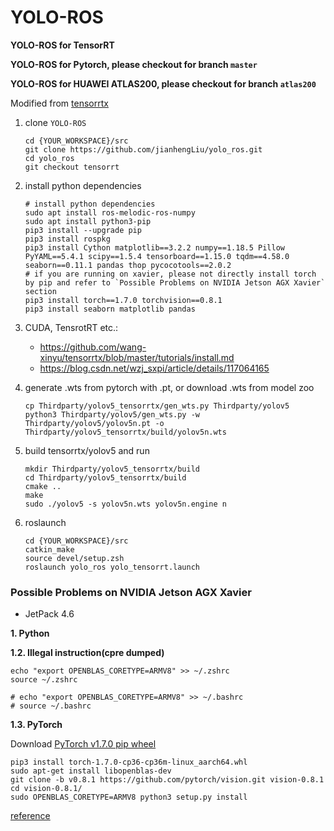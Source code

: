 # YOLO-ROS

**YOLO-ROS for TensorRT**

**YOLO-ROS for Pytorch, please checkout for branch `master`**

**YOLO-ROS for HUAWEI ATLAS200, please checkout for branch `atlas200`**

Modified from [tensorrtx](https://github.com/wang-xinyu/tensorrtx)

1. clone `YOLO-ROS`
   ```
   cd {YOUR_WORKSPACE}/src
   git clone https://github.com/jianhengLiu/yolo_ros.git
   cd yolo_ros
   git checkout tensorrt
   ```

2. install python dependencies
   ```
   # install python dependencies
   sudo apt install ros-melodic-ros-numpy
   sudo apt install python3-pip
   pip3 install --upgrade pip
   pip3 install rospkg
   pip3 install Cython matplotlib==3.2.2 numpy==1.18.5 Pillow PyYAML==5.4.1 scipy==1.5.4 tensorboard==1.15.0 tqdm==4.58.0 seaborn==0.11.1 pandas thop pycocotools==2.0.2
   # if you are running on xavier, please not directly install torch by pip and refer to `Possible Problems on NVIDIA Jetson AGX Xavier` section
   pip3 install torch==1.7.0 torchvision==0.8.1
   pip3 install seaborn matplotlib pandas
   ```
   
3. CUDA, TensrotRT etc.: 
   - https://github.com/wang-xinyu/tensorrtx/blob/master/tutorials/install.md
   - https://blog.csdn.net/wzj_sxpi/article/details/117064165

4. generate .wts from pytorch with .pt, or download .wts from model zoo

   ```
   cp Thirdparty/yolov5_tensorrtx/gen_wts.py Thirdparty/yolov5
   python3 Thirdparty/yolov5/gen_wts.py -w Thirdparty/yolov5/yolov5n.pt -o Thirdparty/yolov5_tensorrtx/build/yolov5n.wts
   ```

5. build tensorrtx/yolov5 and run

   ```
   mkdir Thirdparty/yolov5_tensorrtx/build
   cd Thirdparty/yolov5_tensorrtx/build
   cmake ..
   make
   sudo ./yolov5 -s yolov5n.wts yolov5n.engine n
   ```

6. roslaunch

   ```
   cd {YOUR_WORKSPACE}/src
   catkin_make
   source devel/setup.zsh
   roslaunch yolo_ros yolo_tensorrt.launch
   ```


### Possible Problems on NVIDIA Jetson AGX Xavier

* JetPack 4.6


**1. Python**

**1.2. Illegal instruction(cpre dumped)**
```
echo "export OPENBLAS_CORETYPE=ARMV8" >> ~/.zshrc
source ~/.zshrc

# echo "export OPENBLAS_CORETYPE=ARMV8" >> ~/.bashrc
# source ~/.bashrc
```

**1.3. PyTorch**

Download  [PyTorch v1.7.0 pip wheel](https://nvidia.box.com/shared/static/cs3xn3td6sfgtene6jdvsxlr366m2dhq.whl)

```
pip3 install torch-1.7.0-cp36-cp36m-linux_aarch64.whl
sudo apt-get install libopenblas-dev
git clone -b v0.8.1 https://github.com/pytorch/vision.git vision-0.8.1
cd vision-0.8.1/
sudo OPENBLAS_CORETYPE=ARMV8 python3 setup.py install
```

[reference](https://blog.csdn.net/qq_40691868/article/details/114379061?spm=1001.2101.3001.6650.1&utm_medium=distribute.pc_relevant.none-task-blog-2%7Edefault%7EOPENSEARCH%7Edefault-1.no_search_link&depth_1-utm_source=distribute.pc_relevant.none-task-blog-2%7Edefault%7EOPENSEARCH%7Edefault-1.no_search_link&utm_relevant_index=1)
